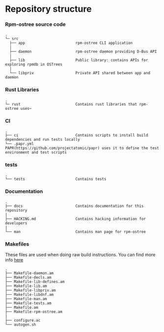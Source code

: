 # Repository structure


### Rpm-ostree source code
```
.
└─ src
  ├── app                       rpm-ostree CLI application
  |
  ├── daemon                    rpm-ostree daemon providing D-Bus API
  |
  ├── lib                       Public library: contains APIs for exploring rpmdb in OSTrees
  |
  └── libpriv                   Private API shared between app and daemon

```

### Rust Libraries
```
.
└─ rust                         Contains rust libraries that rpm-ostree uses─
```

### CI
```
.
├── ci                          Contains scripts to install build dependencies and run tests locally
└── .papr.yml                   PAPR(https://github.com/projectatomic/papr) uses it to define the test environment and test scripts
```


### tests

```
.
└── tests                       Contains tests
```

### Documentation

```
.
├── docs                        Contains documentation for this repository
|
├── HACKING.md                  Contains hacking information for developers
|
└── man                         Contains man page for rpm-ostree
```

### Makefiles
These files are used when doing raw build instructions. You can find more info [here](https://github.com/projectatomic/rpm-ostree/blob/master/HACKING.md#raw-build-instructions)
```
.
├── Makefile-daemon.am
├── Makefile-decls.am
├── Makefile-lib-defines.am
├── Makefile-lib.am
├── Makefile-libpriv.am
├── Makefile-libdnf.am
├── Makefile-man.am
├── Makefile-tests.am
├── Makefile.am
├── Makefile-rpm-ostree.am
|
├── configure.ac
└── autogen.sh
```
